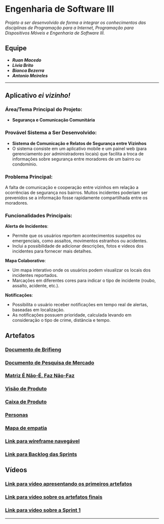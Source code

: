 # Engenharia de Software III
*Projeto a ser desenvolvido de forma a integrar os conhecimentos das disciplinas de Programação para a Internet, Programação para Dispositivos Móveis e Engenharia de Software III.*

## Equipe
- _**Ruan Macedo**_
- _**Lívia Brito**_
- _**Bianca Bezerra**_
- _**Antonio Meireles**_

---

## Aplicativo _ei vizinho!_
### Área/Tema Principal do Projeto:
- **Segurança e Comunicação Comunitária**

### Provável Sistema a Ser Desenvolvido:
- **Sistema de Comunicação e Relatos de Segurança entre Vizinhos**
- O sistema consiste em um aplicativo mobile e um painel web (para gerenciamento por administradores locais) que facilita a troca de informações sobre segurança entre moradores de um bairro ou condomínio.

### Problema Principal:
A falta de comunicação e cooperação entre vizinhos em relação a ocorrências de segurança nos bairros. Muitos incidentes poderiam ser prevenidos se a informação fosse rapidamente compartilhada entre os moradores.

### Funcionalidades Principais:
**Alerta de Incidentes**:
   - Permite que os usuários reportem acontecimentos suspeitos ou emergenciais, como assaltos, movimentos estranhos ou acidentes.
   - Inclui a possibilidade de adicionar descrições, fotos e vídeos dos incidentes para fornecer mais detalhes.

 **Mapa Colaborativo**:
   - Um mapa interativo onde os usuários podem visualizar os locais dos incidentes reportados.
   - Marcações em diferentes cores para indicar o tipo de incidente (roubo, assalto, acidente, etc.).

**Notificações**:
   - Possibilita o usuário receber notificações em tempo real de alertas, baseadas em localização.
   - As notificações possuem prioridade, calculada levando em consideração o tipo de crime, distância e tempo.


## Artefatos
### [Documento de Brifieng](https://docs.google.com/document/d/1IpTX0NJsJn_rFgGqwtmgFq4kKc9_VCQZ/edit?usp=sharing&ouid=114902268998971999543&rtpof=true&sd=truel "Link para o documento") 
### [Documento de Pesquisa de Mercado](artefatos/pesquisa-de-mercado.pdf "Link para o documento")
### [Matriz É Não-É, Faz Não-Faz](artefatos/matriz-é-nãoé-faz-nãofaz.png)
### [Visão de Produto](artefatos/visao-de-produto.png)
### [Caixa de Produto](https://docs.google.com/document/d/1feUJ9WXCTWlrpEofa-16fKaEeT86kbKaHp2TPFLokgo/edit?usp=sharing "Link para Caixa de Produto")
### [Personas](artefatos/personas.pdf "Link para Personas ")
### [Mapa de empatia](https://miro.com/app/board/uXjVLKMpK40=/?share_link_id=91533948269 "Link para Mapa de Empatia")
### [Link para wireframe navegável](https://www.figma.com/proto/Ou6lPFCudzR1Lq3zlyD88U/ei-vizinho---remasterized?node-id=0-1&t=EVuIHSJ0kD1AAUFR-1)
### [Link para Backlog das Sprints](https://docs.google.com/spreadsheets/d/1CPqTHTyXS29ylh6t078vFC_M6YCbl7DVfhvFYErHNAQ/edit?usp=sharing)

## Vídeos
### [Link para vídeo apresentando os primeiros artefatos](https://drive.google.com/file/d/1Iuee-o1rMaSXlIOXZwGFIDvzVVEgFXeF/view?usp=sharing)
### [Link para vídeo sobre os artefatos finais](https://youtu.be/xVdnNlfyr9Y)
### [Link para vídeo sobre a Sprint 1](https://youtu.be/X5kwX3jly_o?si=VBhsHL3JLLkSnwIy)
---


